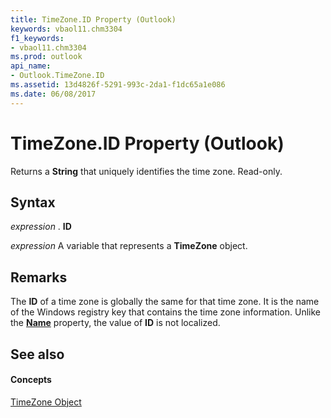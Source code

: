 ```yaml
---
title: TimeZone.ID Property (Outlook)
keywords: vbaol11.chm3304
f1_keywords:
- vbaol11.chm3304
ms.prod: outlook
api_name:
- Outlook.TimeZone.ID
ms.assetid: 13d4826f-5291-993c-2da1-f1dc65a1e086
ms.date: 06/08/2017
---
```



# TimeZone.ID Property (Outlook)

Returns a  **String** that uniquely identifies the time zone. Read-only.


## Syntax

 _expression_ . **ID**

 _expression_ A variable that represents a **TimeZone** object.


## Remarks

The  **ID** of a time zone is globally the same for that time zone. It is the name of the Windows registry key that contains the time zone information. Unlike the **[Name](Outlook.TimeZone.Name.md)** property, the value of **ID** is not localized.


## See also


#### Concepts


[TimeZone Object](Outlook.TimeZone.md)

